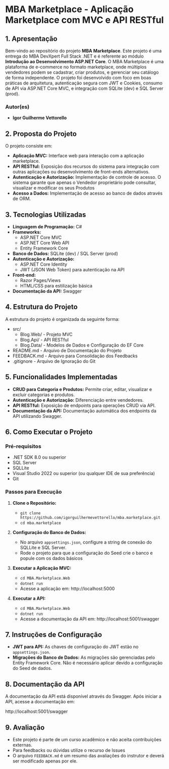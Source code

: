 # **MBA Marketplace - Aplicação Marketplace com MVC e API RESTful**

## **1. Apresentação**

Bem-vindo ao repositório do projeto **MBA Marketplace**. Este projeto é uma entrega do MBA DevXpert Full Stack .NET e é referente ao módulo **Introdução ao Desenvolvimento ASP.NET Core**.
O MBA Marketplace é uma plataforma de e-commerce no formato marketplace, onde múltiplos vendedores podem se cadastrar, criar produtos, e gerenciar seu catálogo de forma independente. O projeto foi desenvolvido com foco em boas práticas de arquitetura, autenticação segura com JWT e Cookies, consumo de API via ASP.NET Core MVC, e integração com SQLite (dev) e SQL Server (prod).

### **Autor(es)**
- **Igor Guilherme Vettorello**


## **2. Proposta do Projeto**

O projeto consiste em:

- **Aplicação MVC:** Interface web para interação com a aplicação marketplace.
- **API RESTful:** Exposição dos recursos do sistema para integração com outras aplicações ou desenvolvimento de front-ends alternativos.
- **Autenticação e Autorização:** Implementação de controle de acesso. O sistema garante que apenas o Vendedor proprietário pode consultar, visualizar e modificar os seus Produtos
- **Acesso a Dados:** Implementação de acesso ao banco de dados através de ORM.

## **3. Tecnologias Utilizadas**

- **Linguagem de Programação:** C#
- **Frameworks:**
  - ASP.NET Core MVC
  - ASP.NET Core Web API
  - Entity Framework Core
- **Banco de Dados:** SQLite (dev) / SQL Server (prod)
- **Autenticação e Autorização:**
  - ASP.NET Core Identity
  - JWT (JSON Web Token) para autenticação na API
- **Front-end:**
  - Razor Pages/Views
  - HTML/CSS para estilização básica
- **Documentação da API:** Swagger

## **4. Estrutura do Projeto**

A estrutura do projeto é organizada da seguinte forma:

- src/
  - Blog.Web/ - Projeto MVC
  - Blog.Api/ - API RESTful
  - Blog.Data/ - Modelos de Dados e Configuração do EF Core
- README.md - Arquivo de Documentação do Projeto
- FEEDBACK.md - Arquivo para Consolidação dos Feedbacks
- .gitignore - Arquivo de Ignoração do Git

## **5. Funcionalidades Implementadas**

- **CRUD para Categoria e Produtos:** Permite criar, editar, visualizar e excluir categorias e produtos.
- **Autenticação e Autorização:** Diferenciação entre vendedores.
- **API RESTful:** Exposição de endpoints para operações CRUD via API.
- **Documentação da API:** Documentação automática dos endpoints da API utilizando Swagger.

## **6. Como Executar o Projeto**

### **Pré-requisitos**

- .NET SDK 8.0 ou superior
- SQL Server
- SQLLite
- Visual Studio 2022 ou superior (ou qualquer IDE de sua preferência)
- Git

### **Passos para Execução**

1. **Clone o Repositório:**
   - `git clone https://github.com/igorguilhermevettorello/mba.marketplace.git`
   - `cd mba.marketplace`

2. **Configuração do Banco de Dados:**
   - No arquivo `appsettings.json`, configure a string de conexão do SQLLite e SQL Server.
   - Rode o projeto para que a configuração do Seed crie o banco e popule com os dados básicos

3. **Executar a Aplicação MVC:**
   - `cd MBA.Marketplace.Web`
   - `dotnet run`
   - Acesse a aplicação em: http://localhost:5000

4. **Executar a API:**
   - `cd MBA.Marketplace.Web`
   - `dotnet run`
   - Acesse a documentação da API em: http://localhost:5001/swagger

## **7. Instruções de Configuração**

- **JWT para API:** As chaves de configuração do JWT estão no `appsettings.json`.
- **Migrações do Banco de Dados:** As migrações são gerenciadas pelo Entity Framework Core. Não é necessário aplicar devido a configuração do Seed de dados.

## **8. Documentação da API**

A documentação da API está disponível através do Swagger. Após iniciar a API, acesse a documentação em:

http://localhost:5001/swagger

## **9. Avaliação**

- Este projeto é parte de um curso acadêmico e não aceita contribuições externas. 
- Para feedbacks ou dúvidas utilize o recurso de Issues
- O arquivo `FEEDBACK.md` é um resumo das avaliações do instrutor e deverá ser modificado apenas por ele.
